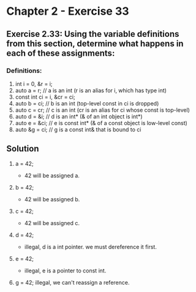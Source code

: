 # Chapter 2 - Exercise 33

## Exercise 2.33: Using the variable definitions from this section, determine what happens in each of these assignments:

### Definitions:

1. int i = 0, &r = i;
2. auto a = r; // a is an int (r is an alias for i, which has type int)
3. const int ci = i, &cr = ci;
4. auto b = ci; // b is an int (top-level const in ci is dropped)
5. auto c = cr; // c is an int (cr is an alias for ci whose const is top-level)
6. auto d = &i; // d is an int* (& of an int object is int*)
7. auto e = &ci; // e is const int* (& of a const object is low-level const)
8. auto &g = ci; // g is a const int& that is bound to ci

## Solution

1. a = 42; 
    - 42 will be assigned a.

2. b = 42;
    - 42 will be assigned b.

3. c = 42;
    - 42 will be assigned c.

4. d = 42; 
    - illegal, d is a int pointer. we must dereference it first.

5. e = 42;
    - illegal, e is a pointer to const int.

6. g = 42;
    illegal, we can't reassign a reference.